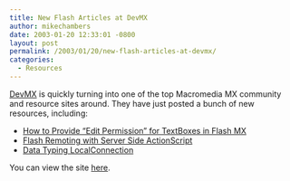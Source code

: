 ```yaml
---
title: New Flash Articles at DevMX
author: mikechambers
date: 2003-01-20 12:33:01 -0800
layout: post
permalink: /2003/01/20/new-flash-articles-at-devmx/
categories:
  - Resources
---
```



[DevMX][1] is quickly turning into one of the top Macromedia MX community and resource sites around. They have just posted a bunch of new resources, including:

*   [How to Provide &#8220;Edit Permission&#8221; for TextBoxes in Flash MX][2]
*   [Flash Remoting with Server Side ActionScript][3]
*   [Data Typing LocalConnection][4]

You can view the site [here][1].

 [1]: http://www.devmx.com
 [2]: http://www.devmx.com/articles.cfm?Mode=Article&c=6&a=21
 [3]: http://www.devmx.com/articles.cfm?Mode=Article&c=4&a=19
 [4]: http://www.devmx.com/articles.cfm?Mode=Article&c=2&a=12